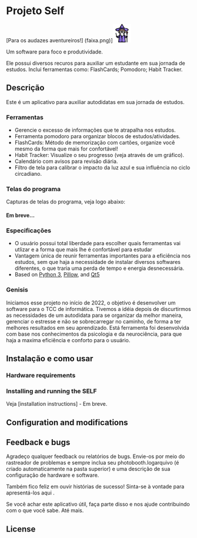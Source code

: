 # Projeto Self

[Para os audazes aventureiros!]
(faixa.png)]<img alt="cartaodevisita" title="Bemvindo" src="mago.png" width="50" height="50" />

Um software para foco e produtividade.

Ele possui diversos recuros para auxiliar um estudante em sua jornada de estudos. Inclui ferramentas como: 
FlashCards;
Pomodoro;
Habit Tracker.

## Descrição 
Este é um aplicativo para auxiliar autodidatas em sua jornada de estudos.

### Ferramentas
* Gerencie o excesso de informações que te atrapalha nos estudos.
* Ferramenta pomodoro para organizar blocos de estudos/atividades.
* FlashCards: Método de memorização com cartões, organize você mesmo da forma que mais for confortável!
* Habit Tracker: Visualize o seu progresso (veja através de um gráfico).
* Calendário com avisos para revisão diária.
* Filtro de tela para calibrar o impacto da luz azul e sua influência no ciclo circadiano.

### Telas do programa 
Capturas de telas do programa, veja logo abaixo:

#### Em breve...

### Especificações
* O usuário possui total liberdade para escolher quais ferramentas vai utlizar e a forma que mais lhe é confortável para estudar
* Vantagem única de reunir ferramentas importantes para a eficiência nos estudos, sem que haja a necessidade de instalar diversos softwares diferentes, o que traria uma perda de tempo e energia desnecessária.
* Based on [Python 3](https://www.python.org/), [Pillow](https://pillow.readthedocs.io), and [Qt5](https://www.qt.io/developers/)

### Genisis
Iniciamos esse projeto no início de 2022, o objetivo é desenvolver um software para o TCC de informática. Tivemos a idéia depois de discurtirmos as necessidades de um autodidata para se organizar da melhor maneira, gerenciar o estresse e não se sobrecarregar no caminho, de forma a ter melhores resultados em seu aprendizado. Está ferramenta foi desenvolvida com base nos conhecimentos da psicologia e da neurociência, para que haja a maxima eficiência e conforto para o usuário.

## Instalação e como usar

### Hardware requirements


### Installing and running the SELF

Veja [installation instructions] - Em breve.

## Configuration and modifications

## Feedback e bugs
Agradeço qualquer feedback ou relatórios de bugs. Envie-os por meio do rastreador de problemas e sempre inclua seu photobooth.logarquivo (é criado automaticamente na pasta superior) e uma descrição de sua configuração de hardware e software.

Também fico feliz em ouvir histórias de sucesso! Sinta-se à vontade para apresentá-los aqui .

Se você achar este aplicativo útil, faça parte disso e nos ajude contribuindo com o que você sabe. Até mais.


## License
